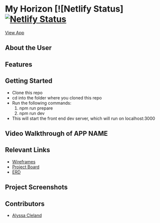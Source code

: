 # My Horizon  [![Netlify Status][![Netlify Status](https://api.netlify.com/api/v1/badges/bed0c889-6935-40f2-99d7-e41095790b89/deploy-status)](https://app.netlify.com/sites/myhorizon/deploys)
<!-- description TODO: -->

[View App](https://myhorizon.netlify.app/)

## About the User 
<!-- TODO: -->

## Features 
<!-- TODO:  -->
## Getting Started
- Clone this repo
- cd into the folder where you cloned this repo
- Run the following commands:
  1. npm run prepare
  2. npm run dev
- This will start the front end dev server, which will run on localhost:3000


## Video Walkthrough of APP NAME 
<!-- TODO: -->


## Relevant Links
- [Wireframes](https://www.figma.com/design/8umjqkXBwYGaAKR8RIHEnx/Horizon-MVP-Wireframes?node-id=0-1&t=iQJOcwlJNqN5Eyqv-1)
- [Project Board](https://github.com/users/alyssacleland/projects/5/views/1)
- [ERD](https://dbdiagram.io/d/Horizon-small-stretch-ERD-67b121ba263d6cf9a049836c)

## Project Screenshots 
<!-- TODO: -->


## Contributors
- [Alyssa Cleland](https://github.com/alyssacleland)
